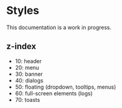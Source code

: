 # Styles

This documentation is a work in progress.

## z-index

- 10: header
- 20: menu
- 30: banner
- 40: dialogs
- 50: floating (dropdown, tooltips, menus)
- 60: full-screen elements (logs)
- 70: toasts
